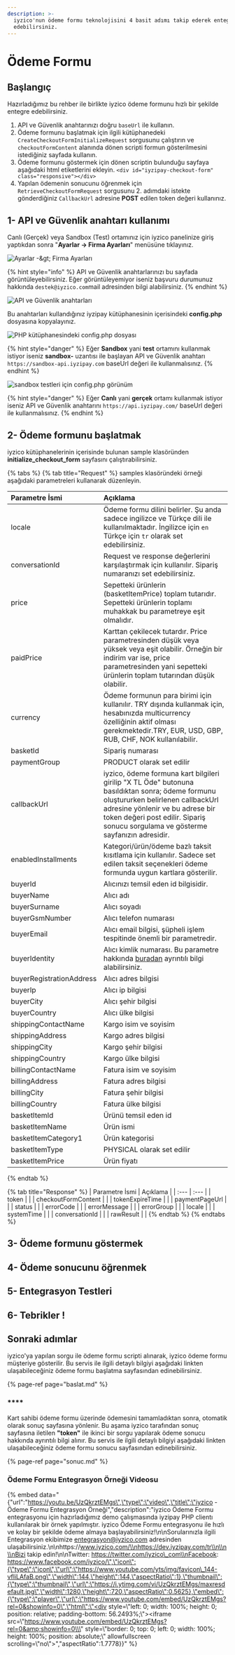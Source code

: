 ```yaml
---
description: >-
  iyzico'nun ödeme formu teknolojisini 4 basit adımı takip ederek entegre
  edebilirsiniz.
---
```


# Ödeme Formu

## Başlangıç

Hazırladığımız bu rehber ile birlikte iyzico ödeme formunu hızlı bir şekilde entegre edebilirsiniz.

1. API ve Güvenlik anahtarınızı doğru `baseUrl` ile kullanın.
2. Ödeme formunu başlatmak için ilgili kütüphanedeki `CreateCheckoutFormInitializeRequest` sorgusunu çalıştırın ve `checkoutFormContent` alanında dönen scripti formun gösterilmesini istediğiniz sayfada kullanın.
3. Ödeme formunu göstermek için dönen scriptin bulunduğu sayfaya aşağıdaki html etiketlerini ekleyin. `<div id="iyzipay-checkout-form" class="responsive"></div>`
4. Yapılan ödemenin sonucunu öğrenmek için `RetrieveCheckoutFormRequest` sorgusunu 2. adımdaki istekte gönderdiğiniz `CallbackUrl` adresine **POST** edilen token değeri kullanınız.

## 1- API ve Güvenlik anahtarı kullanımı

Canlı \(Gerçek\) veya Sandbox \(Test\) ortamınız için iyzico panelinize giriş yaptıkdan sonra  "**Ayarlar -&gt; Firma Ayarları**" menüsüne tıklayınız. 

![Ayarlar -&amp;gt; Firma Ayarlar&#x131;](../../.gitbook/assets/ayarlarfirmaayarlari.png)

{% hint style="info" %}
API ve Güvenlik anahtarlarınızı bu sayfada görüntüleyebilirsiniz. Eğer görüntüleyemiyor iseniz başvuru durumunuz hakkında `destek@iyzico.com`mail adresinden bilgi alabilirsiniz.
{% endhint %}

![API ve G&#xFC;venlik anahtarlar&#x131;](../../.gitbook/assets/apiveguvenlikanahtari.png)

Bu anahtarları kullandığınız iyzipay kütüphanesinin içerisindeki **config.php** dosyasına kopyalayınız.

![PHP k&#xFC;t&#xFC;phanesindeki config.php dosyas&#x131;](../../.gitbook/assets/sampleconfig.png)

{% hint style="danger" %}
Eğer **Sandbox** yani **test** ortamını kullanmak istiyor iseniz **sandbox-** uzantısı ile başlayan API ve Güvenlik anahtarı `https://sandbox-api.iyzipay.com` baseUrl değeri ile kullanmalısınız. 
{% endhint %}

![sandbox testleri i&#xE7;in config.php g&#xF6;r&#xFC;n&#xFC;m](../../.gitbook/assets/configphp.png)

{% hint style="danger" %}
Eğer **Canlı** yani **gerçek** ortamı kullanmak istiyor iseniz  API ve Güvenlik anahtarını `https://api.iyzipay.com/` baseUrl değeri ile kullanmalısınız.
{% endhint %}

## 2- Ödeme formunu başlatmak

iyzico kütüphanelerinin içerisinde bulunan sample klasöründen **initialize\_checkout\_form** sayfasını çalıştırabilirsiniz. 

{% tabs %}
{% tab title="Request" %}
samples klasöründeki örneği aşağıdaki parametreleri kullanarak düzenleyin.

| Parametre İsmi | Açıklama |
| :--- | :--- |
| locale | Ödeme formu dilini belirler. Şu anda sadece ingilizce ve Türkçe dili ile kullanılmaktadır. İngilizce için `en` Türkçe için `tr` olarak set edebilirsiniz. |
| conversationId | Request ve response değerlerini karşılaştırmak için kullanılır. Sipariş numaranızı set edebilirsiniz. |
| price | Sepetteki ürünlerin \(basketItemPrice\) toplam tutarıdır. Sepetteki ürünlerin toplamı muhakkak bu parametreye eşit olmalıdır.  |
| paidPrice | Karttan çekilecek tutardır. Price parametresinden düşük veya yüksek veya eşit olabilir. Örneğin bir indirim var ise, price parametresinden yani sepetteki ürünlerin toplam tutarından düşük olabilir.  |
| currency | Ödeme formunun para birimi için kullanılır. TRY dışında kullanmak için, hesabınızda multicurrency özelliğinin aktif olması gerekmektedir.TRY, EUR, USD, GBP, RUB, CHF, NOK kullanılabilir. |
| basketId | Sipariş numarası |
| paymentGroup | PRODUCT olarak set edilir |
| callbackUrl | iyzico, ödeme formuna kart bilgileri girilip "X TL Öde" butonuna basıldıktan sonra; ödeme formunu oluştururken belirlenen callbackUrl adresine yönlenir ve bu adrese bir token değeri post edilir. Sipariş sonucu sorgulama ve gösterme sayfanızın adresidir. |
| enabledInstallments | Kategori/ürün/ödeme bazlı taksit kısıtlama için kullanılır. Sadece set edilen taksit seçenekleri ödeme formunda uygun kartlara gösterilir. |
| buyerId | Alıcınızı temsil eden id bilgisidir. |
| buyerName | Alıcı adı |
| buyerSurname | Alıcı soyadı |
| buyerGsmNumber | Alıcı telefon numarası |
| buyerEmail | Alıcı email bilgisi, şüpheli işlem tespitinde önemli bir parametredir. |
| buyerIdentity | Alıcı kimlik numarası. Bu parametre hakkında [buradan](https://iyzico.gitbook.io/tr/sss/teknik-sorular/hata-kodlari/validasyon-hatalari#8-identitynumber-goenderilmesi-zorunludur) ayrıntılı bilgi alabilirsiniz. |
| buyerRegistrationAddress | Alıcı adres bilgisi |
| buyerIp | Alıcı ip bilgisi |
| buyerCity | Alıcı şehir bilgisi |
| buyerCountry | Alıcı ülke bilgisi |
| shippingContactName | Kargo isim ve soyisim |
| shippingAddress | Kargo adres bilgisi |
| shippingCity | Kargo şehir bilgisi |
| shippingCountry | Kargo ülke bilgisi |
| billingContactName | Fatura isim ve soyisim |
| billingAddress | Fatura adres bilgisi |
| billingCity | Fatura şehir bilgisi |
| billingCountry | Fatura ülke bilgisi |
| basketItemId | Ürünü temsil eden id |
| basketItemName | Ürün ismi |
| basketItemCategory1 | Ürün kategorisi |
| basketItemType | PHYSICAL olarak set edilir |
| basketItemPrice | Ürün fiyatı |
{% endtab %}

{% tab title="Response" %}
| Parametre İsmi | Açıklama |
| :--- | :--- |
| token |  |
| checkoutFormContent |  |
| tokenExpireTime |  |
| paymentPageUrl |  |
| status |  |
| errorCode |  |
| errorMessage |  |
| errorGroup |  |
| locale |  |
| systemTime |  |
| conversationId |  |
| rawResult |  |
{% endtab %}
{% endtabs %}

## 3- Ödeme formunu göstermek

## 4- Ödeme sonucunu öğrenmek

## 5- Entegrasyon Testleri

## 6- Tebrikler !

## Sonraki adımlar

iyzico'ya yapılan sorgu ile ödeme formu scripti alınarak, iyzico ödeme formu müşteriye gösterilir. Bu servis ile ilgili detaylı bilgiyi aşağıdaki linkten ulaşabileceğiniz ödeme formu başlatma sayfasından edinebilirsiniz.

{% page-ref page="baslat.md" %}

### \*\*\*\*

Kart sahibi ödeme formu üzerinde ödemesini tamamladıktan sonra, otomatik olarak sonuç sayfasına yönlenir. Bu aşama iyzico tarafından sonuç sayfasına iletilen **"token"** ile ikinci bir sorgu yapılarak ödeme sonucu hakkında ayrıntılı bilgi alınır. Bu servis ile ilgili detaylı bilgiyi aşağıdaki linkten ulaşabileceğiniz ödeme formu sonucu sayfasından edinebilirsiniz.

{% page-ref page="sonuc.md" %}

### Ödeme Formu Entegrasyon Örneği Videosu

{% embed data="{\"url\":\"https://youtu.be/UzQkrztEMgs\",\"type\":\"video\",\"title\":\"iyzico - Ödeme Formu Entegrasyon Örneği\",\"description\":\"iyzico Ödeme Formu entegrasyonu için hazırladığımız demo çalışmasında iyzipay PHP clientı kullanılarak bir örnek yapılmıştır. iyzico Ödeme Formu entegrasyonu ile hızlı ve kolay bir şekilde ödeme almaya başlayabilirsiniz!\\n\\nSorularınızla ilgili Entegrasyon ekibimize entegrasyon@iyzico.com adresinden ulaşabilirsiniz.\\n\\nhttps://www.iyzico.com/\\nhttps://dev.iyzipay.com/tr\\n\\n\\nBizi takip edin!\\n\\nTwitter: https://twitter.com/iyzico\_com\\nFacebook: https://www.facebook.com/iyzico/\",\"icon\":{\"type\":\"icon\",\"url\":\"https://www.youtube.com/yts/img/favicon\_144-vfliLAfaB.png\",\"width\":144,\"height\":144,\"aspectRatio\":1},\"thumbnail\":{\"type\":\"thumbnail\",\"url\":\"https://i.ytimg.com/vi/UzQkrztEMgs/maxresdefault.jpg\",\"width\":1280,\"height\":720,\"aspectRatio\":0.5625},\"embed\":{\"type\":\"player\",\"url\":\"https://www.youtube.com/embed/UzQkrztEMgs?rel=0&showinfo=0\",\"html\":\"<div style=\\\"left: 0; width: 100%; height: 0; position: relative; padding-bottom: 56.2493%;\\\"><iframe src=\\\"https://www.youtube.com/embed/UzQkrztEMgs?rel=0&amp;showinfo=0\\\" style=\\\"border: 0; top: 0; left: 0; width: 100%; height: 100%; position: absolute;\\\" allowfullscreen scrolling=\\\"no\\\"></iframe></div>\",\"aspectRatio\":1.7778}}" %}

